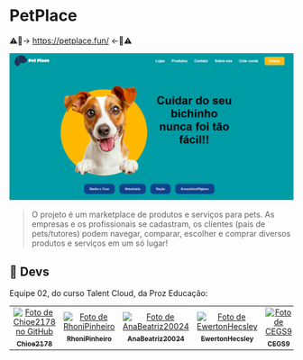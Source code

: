 # PetPlace

⚠️📌-> https://petplace.fun/ <-📌⚠️

<img src="image.PNG" alt="PetPlace">

> O projeto é um marketplace de produtos e serviços para pets. As empresas e os profissionais se cadastram, os clientes (pais de pets/tutores) podem navegar, comparar, escolher e comprar diversos produtos e serviços em um só lugar!



## 🤝 Devs

Equipe 02, do curso Talent Cloud, da Proz Educação:

<table>
  <tr>
    <td align="center">
      <a href="https://github.com/Chioe2178" title="GitHub">
        <img src="https://avatars.githubusercontent.com/u/182827412?v=4" width="100px;" alt="Foto de Chioe2178 no GitHub"/><br>
        <sub>
          <b>Chioe2178</b>
        </sub>
      </a>
    </td>
    <td align="center">
      <a href="https://github.com/RhoniPinheiro" title="GitHub">
        <img src="https://avatars.githubusercontent.com/u/182827564?v=4g" width="100px;" alt="Foto de RhoniPinheiro"/><br>
        <sub>
          <b>RhoniPinheiro</b>
        </sub>
      </a>
    </td>
    <td align="center">
      <a href="https://github.com/AnaBeatriz20024" title="GitHub">
        <img src="https://avatars.githubusercontent.com/u/182827500?v=4" width="100px;" alt="Foto de AnaBeatriz20024"/><br>
        <sub>
          <b>AnaBeatriz20024</b>
        </sub>
      </a>
    </td>
        <td align="center">
      <a href="https://github.com/EwertonHecsley" title="GitHub">
        <img src="https://avatars.githubusercontent.com/u/114318366?v=4" width="100px;" alt="Foto de EwertonHecsley"/><br>
        <sub>
          <b>EwertonHecsley</b>
        </sub>
      </a>
    </td>
            <td align="center">
      <a href="https://github.com/AnaBeatriz20024" title="GitHub">
        <img src="https://avatars.githubusercontent.com/u/82114318?v=4" width="100px;" alt="Foto de CEGS9"/><br>
        <sub>
          <b>CEGS9</b>
        </sub>
      </a>
    </td>
                <td align="center">
      <a href="https://github.com/devemertech" title="GitHub">
        <img src="https://avatars.githubusercontent.com/u/182822112?v=4" width="100px;" alt="Foto de devemertech"/><br>
        <sub>
          <b>devemertech</b>
        </sub>
      </a>
    </td>
  </tr>
</table>

